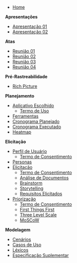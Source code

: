 - [Home](README.md)

**Apresentações**

- [Apresentação 01](apresentacoes/apresentacao_01.md)
- [Apresentação 02](apresentacoes/apresentacao_02.md)

**Atas**

- [Reunião 01](atas/reuniao_01.md)
- [Reunião 02](atas/reuniao_02.md)
- [Reunião 03](atas/reuniao_03.md)
- [Reunião 04](atas/reuniao_04.md)

**Pré-Rastreabilidade**

- [Rich Picture](pre-rastreabilidade/rich_picture.md)

**Planejamento**

- [Aplicativo Escolhido](planejamento/app_escolhido.md)
  - [Termo de Uso](planejamento/termo_de_uso.md)
- [Ferramentas](planejamento/ferramentas.md)
- [Cronograma Planejado](planejamento/cronograma_planejado.md)
- [Cronograma Executado](planejamento/cronograma_executado.md)
- [Heatmap](planejamento/heatmap.md)

**Elicitação**

- [Perfil de Usuário](perfil_usuario/perfil_usuario.md)
  - [Termo de Consentimento](perfil_usuario/TCLE_pesquisa.md)
- [Personas](Personas/Personas.md)
- [Elicitação](elicitacao/elicitacao.md)
  - [Termo de Consentimento](elicitacao/termo_de_consentimento.md)
  - [Análise de Documentos](elicitacao/analise_documentos.md)
  - [Brainstorm](elicitacao/brainstorm.md)
  - [Storytelling](elicitacao/storytelling.md)
  - [Requisitos Elicitados](elicitacao/requisitos_elicitados.md)
- [Priorização](priorizacao/priorizacao.md)
  - [Termo de Consentimento](elicitacao/termo_de_consentimento.md)
  - [First Things First](priorizacao/FirstThingsFirst.md)
  - [Three Level Scale](priorizacao/ThreeLevelScale.md)
  - [MoSCoW](priorizacao/moscow.md)

**Modelagem**

- [Cenários](modelagem/cenarios.md)
- [Casos de Uso](modelagem/casos_de_uso.md)
- [Léxicos](modelagem/lexicos.md)
- [Especificação Suplementar](modelagem/especificacao_suplementar.md)
